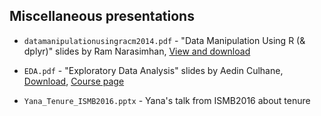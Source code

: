 ## Miscellaneous presentations

- `datamanipulationusingracm2014.pdf` - "Data Manipulation Using R (& dplyr)" slides by Ram Narasimhan, [View and download](http://www.slideshare.net/Ram-N/data-manipulation-using-r-acm2014)

- `EDA.pdf` - "Exploratory Data Analysis" slides by Aedin Culhane, [Download](http://bcb.dfci.harvard.edu/~aedin/courses/BostonBioc/EDA.pdf), [Course page](http://bcb.dfci.harvard.edu/~aedin/courses/BostonBioc/)

- `Yana_Tenure_ISMB2016.pptx` - Yana's talk from ISMB2016 about tenure


